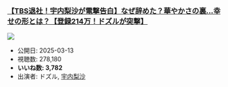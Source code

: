 ### [【TBS退社！宇内梨沙が電撃告白】なぜ辞めた？華やかさの裏…幸せの形とは？【登録214万！ドズルが突撃】](https://www.youtube.com/watch?v=p_FwWnfl7XI)
[![](https://img.youtube.com/vi/p_FwWnfl7XI/sddefault.jpg)](https://www.youtube.com/watch?v=p_FwWnfl7XI)
-   公開日: 2025-03-13
-   視聴数: 278,180
-   **いいね数: 3,782**
-   出演者: ドズル, [宇内梨沙](/rehacq_fan/people/宇内梨沙 "wikilink")
